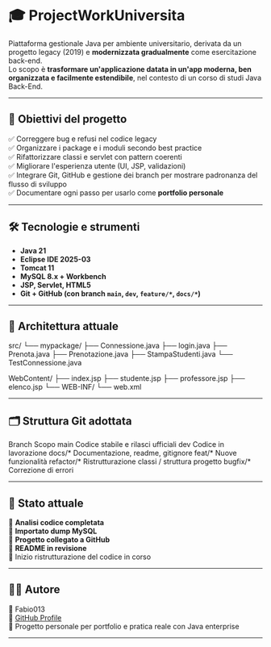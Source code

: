 # 🎓 ProjectWorkUniversita

Piattaforma gestionale Java per ambiente universitario, derivata da un progetto legacy (2019) e **modernizzata gradualmente** come esercitazione back-end.  
Lo scopo è **trasformare un'applicazione datata in un'app moderna, ben organizzata e facilmente estendibile**, nel contesto di un corso di studi Java Back-End.

---

## 📌 Obiettivi del progetto

✅ Correggere bug e refusi nel codice legacy  
✅ Organizzare i package e i moduli secondo best practice  
✅ Rifattorizzare classi e servlet con pattern coerenti  
✅ Migliorare l'esperienza utente (UI, JSP, validazioni)  
✅ Integrare Git, GitHub e gestione dei branch per mostrare padronanza del flusso di sviluppo  
✅ Documentare ogni passo per usarlo come **portfolio personale**

---

## 🛠️ Tecnologie e strumenti

- **Java 21**
- **Eclipse IDE 2025-03**
- **Tomcat 11**
- **MySQL 8.x + Workbench**
- **JSP, Servlet, HTML5**
- **Git + GitHub (con branch `main`, `dev`, `feature/*`, `docs/*`)**

---

## 🧱 Architettura attuale

src/
└── mypackage/
├── Connessione.java
├── login.java
├── Prenota.java
├── Prenotazione.java
├── StampaStudenti.java
└── TestConnessione.java

WebContent/
├── index.jsp
├── studente.jsp
├── professore.jsp
├── elenco.jsp
└── WEB-INF/
└── web.xml

---

## 🗂️ Struttura Git adottata

Branch	Scopo
main	Codice stabile e rilasci ufficiali
dev	Codice in lavorazione
docs/*	Documentazione, readme, gitignore
feat/*	Nuove funzionalità
refactor/*	Ristrutturazione classi / struttura progetto
bugfix/*	Correzione di errori

---

## 📘 Stato attuale

🔹 **Analisi codice completata**  
🔹 **Importato dump MySQL**  
🔹 **Progetto collegato a GitHub**  
🔹 **README in revisione**  
🔸 Inizio ristrutturazione del codice in corso

---

## 👨‍💻 Autore

👤 Fabio013  
🔗 [GitHub Profile](https://github.com/Fabio013)  
📘 Progetto personale per portfolio e pratica reale con Java enterprise

---
